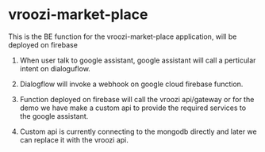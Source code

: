 # vroozi-market-place

This is the BE function for the vroozi-market-place application, will be deployed on firebase

1. When user talk to google assistant, google assistant will call a perticular intent on dialoguflow.

2. Dialogflow will invoke a webhook on google cloud firebase function.

3. Function deployed on firebase will call the vroozi api/gateway or for the demo we have make a custom api to provide the required services to the google assistant.

4. Custom api is currently connecting to the mongodb directly and later we can replace it with the vroozi api.
